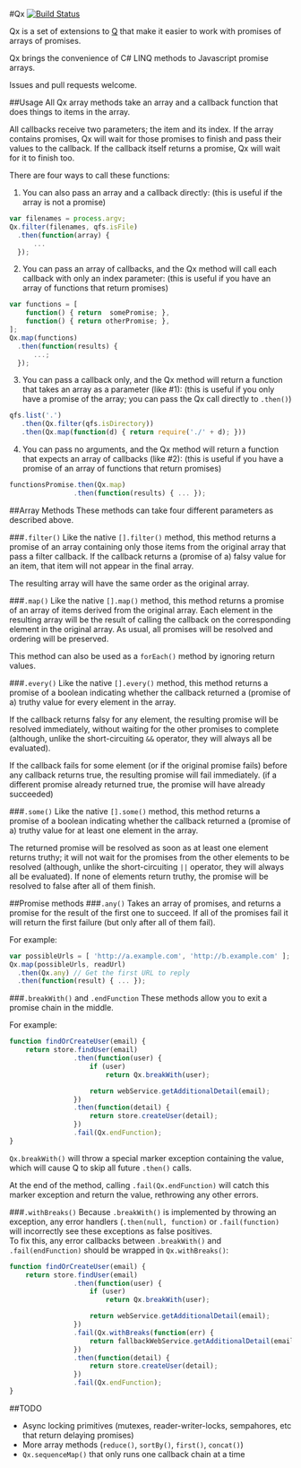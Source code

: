 #Qx [![Build Status](https://travis-ci.org/SLaks/Qx.png)](https://travis-ci.org/SLaks/Qx)


Qx is a set of extensions to [Q](https://github.com/kriskowal/q) that make it easier to work with promises of arrays of promises.

Qx brings the convenience of C# LINQ methods to Javascript promise arrays.

Issues and pull requests welcome.

##Usage
All Qx array methods take an array and a callback function that does things to items in the array. 

All callbacks receive two parameters; the item and its index.  If the array contains promises, Qx will wait for those promises to finish and pass their values to the callback.  If the callback itself returns a promise, Qx will wait for it to finish too.

There are four ways to call these functions:

 1. You can also pass an array and a callback directly: (this is useful if the array is not a promise)
```js
var filenames = process.argv;
Qx.filter(filenames, qfs.isFile)
  .then(function(array) {
	  ...
  });
```

 2. You can pass an array of callbacks, and the Qx method will call each callback with only an index parameter: (this is useful if you have an array of functions that return promises)
```js
var functions = [
	function() { return  somePromise; },
	function() { return otherPromise; },
];
Qx.map(functions)
  .then(function(results) {
	  ...;
  });
```

 3. You can pass a callback only, and the Qx method will return a function that takes an array as a parameter (like #1): (this is useful if you only have a promise of the array; you can pass the Qx call directly to `.then()`)
```js
qfs.list('.')
   .then(Qx.filter(qfs.isDirectory))
   .then(Qx.map(function(d) { return require('./' + d); }))
```

 4. You can pass no arguments, and the Qx method will return a function that expects an array of callbacks (like #2): (this is useful if you have a promise of an array of functions that return promises)
```js
functionsPromise.then(Qx.map)
				.then(function(results) { ... });
```

##Array Methods
These methods can take four different parameters as described above.

###`.filter()`
Like the native `[].filter()` method, this method returns a promise of an array containing only those items from the original array that pass a filter callback.  If the callback returns a (promise of a) falsy value for an item, that item will not appear in the final array.

The resulting array will have the same order as the original array.

###`.map()`
Like the native `[].map()` method, this method returns a promise of an array of items derived from the original array.  Each element in the resulting array will be the result of calling the callback on the corresponding element in the original array.  As usual, all promises will be resolved and ordering will be preserved.

This method can also be used as a `forEach()` method by ignoring return values.

###`.every()`
Like the native `[].every()` method, this method returns a promise of a boolean indicating whether the callback returned a (promise of a) truthy value for every element in the array.

If the callback returns falsy for any element, the resulting promise will be resolved immediately, without waiting for the other promises to complete (although, unlike the short-circuiting `&&` operator, they will always all be evaluated).

If the callback fails for some element (or if the original promise fails) before any callback returns true, the resulting promise will fail immediately.  (if a different promise already returned true, the promise will have already succeeded)

###`.some()`
Like the native `[].some()` method, this method returns a promise of a boolean indicating whether the callback returned a (promise of a) truthy value for at least one element in the array.

The returned promise will be resolved as soon as at least one element returns truthy; it will not wait for the promises from the other elements to be resolved (although, unlike the short-circuiting `||` operator, they will always all be evaluated).  If none of elements return truthy, the promise will be resolved to false after all of them finish.

##Promise methods
###`.any()`
Takes an array of promises, and returns a promise for the result of the first one to succeed.  If all of the promises fail it will return the first failure (but only after all of them fail).

For example:
```js 
var possibleUrls = [ 'http://a.example.com', 'http://b.example.com' ];
Qx.map(possibleUrls, readUrl)
  .then(Qx.any)	// Get the first URL to reply
  .then(function(result) { ... });
```

###`.breakWith()` and `.endFunction`
These methods allow you to exit a promise chain in the middle.  

For example:

```js
function findOrCreateUser(email) {
	return store.findUser(email)
				.then(function(user) {
					if (user)
						return Qx.breakWith(user);

					return webService.getAdditionalDetail(email);
				})
				.then(function(detail) { 
					return store.createUser(detail);
				})
				.fail(Qx.endFunction);
}
```
`Qx.breakWith()` will throw a special marker exception containing the value, which will cause Q to skip all future `.then()` calls.

At the end of the method, calling `.fail(Qx.endFunction)` will catch this marker exception and return the value, rethrowing any other errors.

###`.withBreaks()`
Because `.breakWith()` is implemented by throwing an exception, any error handlers (`.then(null, function)` or `.fail(function)` will incorrectly see these exceptions as false positives.  
To fix this, any error callbacks between `.breakWith()` and `.fail(endFunction)` should be wrapped in `Qx.withBreaks()`:

```js
function findOrCreateUser(email) {
	return store.findUser(email)
				.then(function(user) {
					if (user)
						return Qx.breakWith(user);

					return webService.getAdditionalDetail(email);
				})
				.fail(Qx.withBreaks(function(err) {
					return fallbackWebService.getAdditionalDetail(email);
				})
				.then(function(detail) { 
					return store.createUser(detail);
				})
				.fail(Qx.endFunction);
}
```



##TODO
 - Async locking primitives (mutexes, reader-writer-locks, sempahores, etc that return delaying promises)
 - More array methods (`reduce()`, `sortBy()`, `first()`, `concat()`)
 - `Qx.sequenceMap()` that only runs one callback chain at a time
